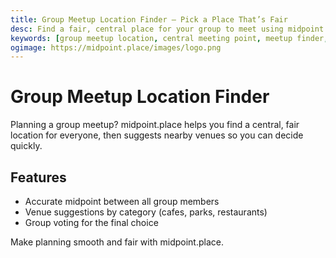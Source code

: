 ```yaml
---
title: Group Meetup Location Finder — Pick a Place That’s Fair
desc: Find a fair, central place for your group to meet using midpoint.place’s midpoint calculator and venue suggestions.
keywords: [group meetup location, central meeting point, meetup finder, midpoint calculator]
ogimage: https://midpoint.place/images/logo.png
---
```


# Group Meetup Location Finder

Planning a group meetup? midpoint.place helps you find a central, fair location for everyone, then suggests nearby venues so you can decide quickly.

## Features

- Accurate midpoint between all group members
- Venue suggestions by category (cafes, parks, restaurants)
- Group voting for the final choice

Make planning smooth and fair with midpoint.place.


